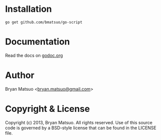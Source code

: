 [godoc.org]: http://godoc.org/github.com/bmatsuo/go-script/ "godoc.org"

Installation
============

    go get github.com/bmatsuo/go-script

Documentation
=============

Read the docs on [godoc.org][]

Author
======

Bryan Matsuo &lt;bryan.matsuo@gmail.com&gt;

Copyright & License
===================

Copyright (c) 2013, Bryan Matsuo.
All rights reserved.
Use of this source code is governed by a BSD-style license that can be
found in the LICENSE file.
